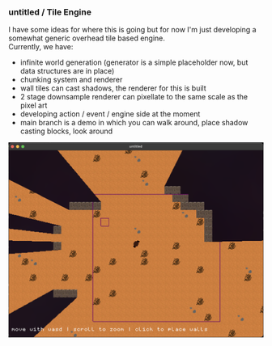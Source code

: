 ### untitled / Tile Engine

I have some ideas for where this is going but for now I'm just developing a somewhat generic overhead tile based engine.    
Currently, we have:
- infinite world generation (generator is a simple placeholder now, but data structures are in place)
- chunking system and renderer
- wall tiles can cast shadows, the renderer for this is built
- 2 stage downsample renderer can pixellate to the same scale as the pixel art
- developing action / event / engine side at the moment
- main branch is a demo in which you can walk around, place shadow casting blocks, look around
     
![screenshot](pics/sc.png)
      

